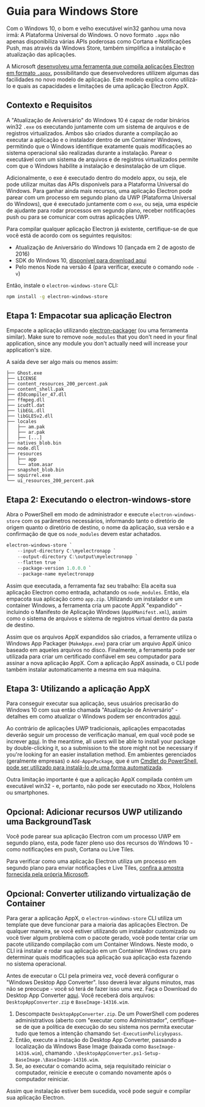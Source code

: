 # Guia para Windows Store

Com o Windows 10, o bom e velho executável win32 ganhou uma nova irmã: A Plataforma Universal do Windows. O novo formato `.appx` não apenas disponibiliza várias APIs poderosas como Cortana e Notificações Push, mas através da Windows Store, também simplifica a instalação e atualização das aplicações.

A Microsoft [desenvolveu uma ferramenta que compila aplicações Electron em formato `.appx`](https://github.com/catalystcode/electron-windows-store), possibilitando que desenvolvedores utilizem algumas das facilidades no novo modelo de aplicação. Este modelo explica como utilizá-lo e quais as capacidades e limitações de uma aplicação Electron AppX.

## Contexto e Requisitos

A "Atualização de Aniversário" do Windows 10 é capaz de rodar binários win32 `.exe` os executando juntamente com um sistema de arquivos e de registros virtualizados. Ambos são criados durante a compilação ao executar a aplicação e o instalador dentro de um Container Windows, permitindo que o Windows identifique exatamente quais modificações ao sistema operacional são realizadas durante a instalação. Parear o executável com um sistema de arquivos e de registros virtualizados permite com que o Windows habilite a instalação e desinstalação de um clique.

Adicionalmente, o exe é executado dentro do modelo appx, ou seja, ele pode utilizar muitas das APIs disponívels para a Plataforma Universal do Windows. Para ganhar ainda mais recursos, uma aplicação Electron pode parear com um processo em segundo plano da UWP (Plataforma Universal do Windows), que é executado juntamente com o `exe`, ou seja, uma espécie de ajudante para rodar processos em segundo plano, receber notificações push ou para se comunicar com outras aplicações UWP.

Para compilar qualquer aplicação Electron já existente, certifique-se de que você está de acordo com os seguintes requisitos:

* Atualização de Aniversário do Windows 10 (lançada em 2 de agosto de 2016)
* SDK do Windows 10, [disponível para download aqui](https://developer.microsoft.com/en-us/windows/downloads/windows-10-sdk)
* Pelo menos Node na versão 4 (para verificar, execute o comando `node -v`)

Então, instale o `electron-windows-store` CLI:

```sh
npm install -g electron-windows-store
```

## Etapa 1: Empacotar sua aplicação Electron

Empacote a aplicação utilizando [electron-packager](https://github.com/electron-userland/electron-packager) (ou uma ferramenta similar). Make sure to remove `node_modules` that you don't need in your final application, since any module you don't actually need will increase your application's size.

A saída deve ser algo mais ou menos assim:

```text
├── Ghost.exe
├── LICENSE
├── content_resources_200_percent.pak
├── content_shell.pak
├── d3dcompiler_47.dll
├── ffmpeg.dll
├── icudtl.dat
├── libEGL.dll
├── libGLESv2.dll
├── locales
│   ├── am.pak
│   ├── ar.pak
│   ├── [...]
├── natives_blob.bin
├── node.dll
├── resources
│   ├── app
│   └── atom.asar
├── snapshot_blob.bin
├── squirrel.exe
└── ui_resources_200_percent.pak
```

## Etapa 2: Executando o electron-windows-store

Abra o PowerShell em modo de administrador e execute `electron-windows-store` com os parâmetros necessários, informando tanto o diretório de origem quanto o diretório de destino, o nome da aplicação, sua versão e a confirmação de que os `node_modules` devem estar achatados.

```powershell
electron-windows-store `
    --input-directory C:\myelectronapp `
    --output-directory C:\output\myelectronapp `
    --flatten true `
    --package-version 1.0.0.0 `
    --package-name myelectronapp
```

Assim que executada, a ferramenta faz seu trabalho: Ela aceita sua aplicação Electron como entrada, achatando os `node_modules`. Então, ela empacota sua aplicação como `app.zip`. Utilizando um instalador e um container Windows, a ferramenta cria um pacote AppX "expandido" - incluindo o Manifesto de Aplicação Windows (`AppXManifest.xml`), assim como o sistema de arquivos e sistema de registros virtual dentro da pasta de destino.

Assim que os arquivos AppX expandidos são criados, a ferramente utiliza o Windows App Packager (`MakeAppx.exe`) para criar um arquivo AppX único baseado em aqueles arquivos no disco. Finalmente, a ferramenta pode ser utilizada para criar um certificado confiável em seu computador para assinar a nova aplicação AppX. Com a aplicação AppX assinada, o CLI pode também instalar automaticamente a mesma em sua máquina.

## Etapa 3: Utilizando a aplicação AppX

Para conseguir executar sua aplicação, seus usuários precisarão do Windows 10 com sua então chamada "Atualização de Aniversário" - detalhes em como atualizar o Windows podem ser encontrados [aqui](https://blogs.windows.com/windowsexperience/2016/08/02/how-to-get-the-windows-10-anniversary-update).

Ao contrário de aplicações UWP tradicionais, aplicações empacotadas deverão seguir um processo de verificação manual, em qual você pode se increver [aqui](https://developer.microsoft.com/en-us/windows/projects/campaigns/desktop-bridge). In the meantime, all users will be able to install your package by double-clicking it, so a submission to the store might not be necessary if you're looking for an easier installation method. Em ambientes gerenciados (geralmente empresas) o `Add-AppxPackage`, que é um [Cmdlet do PowerShell, pode ser utilizado para instalá-lo de uma forma automatizada](https://technet.microsoft.com/en-us/library/hh856048.aspx).

Outra limitação importante é que a aplicação AppX compilada contém um executável win32 - e, portanto, não pode ser executado no Xbox, Hololens ou smartphones.

## Opcional: Adicionar recursos UWP utilizando uma BackgroundTask

Você pode parear sua aplicação Electron com um processo UWP em segundo plano, esta, pode fazer pleno uso dos recursos do Windows 10 - como notificações em push, Cortana ou Live Tiles.

Para verificar como uma aplicação Electron utiliza um processo em segundo plano para enviar notificações e Live Tiles, [confira a amostra fornecida pela própria Microsoft](https://github.com/felixrieseberg/electron-uwp-background).

## Opcional: Converter utilizando virtualização de Container

Para gerar a aplicação AppX, o `electron-windows-store` CLI utiliza um template que deve funcionar para a maioria das aplicações Electron. De qualquer maneira, se você estiver utilizando um instalador customizado ou você tiver algum problema com o pacote gerado, você pode tentar criar um pacote utilizando compilação com um Container Windows. Neste modo, o CLI irá instalar e rodar sua aplicação em um Container Windows cru para determinar quais modificações sua aplicação sua aplicação esta fazendo no sistema operacional.

Antes de executar o CLI pela primeira vez, você deverá configurar o "Windows Desktop App Converter". Isso deverá levar alguns minutos, mas não se preocupe - você só terá de fazer isso uma vez. Faça o Download do Desktop App Converter [aqui](https://docs.microsoft.com/en-us/windows/uwp/porting/desktop-to-uwp-run-desktop-app-converter). Você receberá dois arquivos: `DesktopAppConverter.zip` e `BaseImage-14316.wim`.

1. Descompacte `DesktopAppConverter.zip`. De um PowerShell com poderes administrativos (aberto com "executar como Administrador", certifique-se de que a política de execução do seu sistema nos permita executar tudo que temos a intenção chamando `Set-ExecutionPolicybypass`.
2. Então, execute a instação do Desktop App Converter, passando a localização da Windows Base Image (baixada como `BaseImage-14316.wim`), chamando `.\DesktopAppConverter.ps1-Setup-BaseImage.\BaseImage-14316.wim`.
3. Se, ao executar o comando acima, seja requisitado reiniciar o computador, reinicie e execute o comando novamente após o computador reiniciar.

Assim que instalação estiver bem sucedida, você pode seguir e compilar sua aplicação Electron.